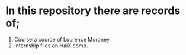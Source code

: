 # In this repository there are records of;
1. Coursera cource of Lourence Moroney
2. Internship files on HaiX comp. 
